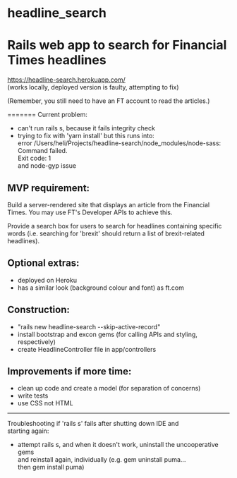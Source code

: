 
# headline_search

# Rails web app to search for Financial Times headlines  

https://headline-search.herokuapp.com/  
(works locally, deployed version is faulty, attempting to fix)

(Remember, you still need to have an FT account to read the articles.)

=======
Current problem:  
- can't run rails s, because it fails integrity check  
- trying to fix with 'yarn install' but this runs into:  
error /Users/heli/Projects/headline-search/node_modules/node-sass: Command failed.  
Exit code: 1  
and node-gyp issue  

## MVP requirement:  

Build a server-rendered site that displays an article from the Financial  
Times. You may use FT's Developer APIs to achieve this.  

Provide a search box for users to search for headlines containing specific  
words (i.e. searching for 'brexit' should return a list of brexit-related  
headlines).

## Optional extras:

- deployed on Heroku
- has a similar look (background colour and font) as ft.com

## Construction:

- "rails new headline-search --skip-active-record"  
- install bootstrap and excon gems (for calling APIs and styling, respectively)  
- create HeadlineController file in app/controllers  

## Improvements if more time:

- clean up code and create a model (for separation of concerns)
- write tests
- use CSS not HTML

-------------------------------------------------------------------------------

Troubleshooting if 'rails s' fails after shutting down IDE and  
starting again:

- attempt rails s, and when it doesn't work, uninstall the uncooperative gems  
and reinstall again, individually (e.g. gem uninstall puma...  
then gem install puma)
